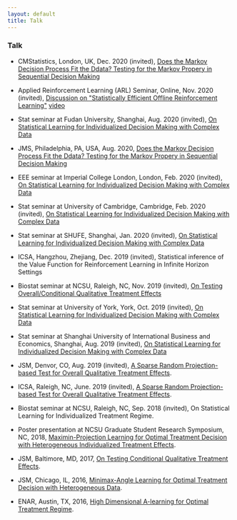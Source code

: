```yaml
---
layout: default
title: Talk
---
```


### Talk

* CMStatistics, London, UK, Dec. 2020 (invited), [Does the Markov Decision Process Fit the Ddata? Testing for the Markov Propery in Sequential Decision Making](./slides/slides.pdf)

* Applied Reinforcement Learning (ARL) Seminar, Online, Nov. 2020 (invited), [Discussion on "Statistically Efficient Offline Reinforcement Learning"](./slides/Discussion.pdf) [video](https://www.bilibili.com/s/video/BV1f5411V77h)

* Stat seminar at Fudan University, Shanghai, Aug. 2020 (invited), [On Statistical Learning for Individualized Decision Making with Complex Data](./slides/slides22.pdf)

* JMS, Philadelphia, PA, USA, Aug. 2020, [Does the Markov Decision Process Fit the Ddata? Testing for the Markov Propery in Sequential Decision Making](./slides/slides.pdf)

* EEE seminar at Imperial College London, London, Feb. 2020 (invited), [On Statistical Learning for Individualized Decision Making with Complex Data](./slides/slides22.pdf)

* Stat seminar at University of Cambridge, Cambridge, Feb. 2020 (invited), [On Statistical Learning for Individualized Decision Making with Complex Data](./slides/slides22.pdf)

* Stat seminar at SHUFE, Shanghai, Jan. 2020 (invited), [On Statistical Learning for Individualized Decision
Making with Complex Data](./slides/slides22.pdf)

* ICSA, Hangzhou, Zhejiang, Dec. 2019 (invited), Statistical inference of the Value Function for Reinforcement Learning in Infinite Horizon Settings

* Biostat seminar at NCSU, Raleigh, NC, Nov. 2019 (invited), [On Testing Overall/Conditional Qualitative Treatment Effects](./slides/OCQTE.pdf)

* Stat seminar at University of York, York, Oct. 2019 (invited), [On Statistical Learning for Individualized Decision
Making with Complex Data](./slides/slides22.pdf)

* Stat seminar at Shanghai University of International Business and Economics, Shanghai, Aug. 2019 (invited), [On Statistical Learning for Individualized Decision
Making with Complex Data](./slides/slides22.pdf)

* JSM, Denvor, CO, Aug. 2019 (invited), [A Sparse Random Projection-based Test for Overall Qualitative Treatment Effects](./slides/OQTEv1.pdf).

* ICSA, Raleigh, NC, June. 2019 (invited), [A Sparse Random Projection-based Test for Overall Qualitative Treatment Effects](./slides/OQTEv1.pdf).

* Biostat seminar at NCSU, Raleigh, NC, Sep. 2018 (invited), On Statistical Learning for Individualized Treatment Regime. 

* Poster presentation at NCSU Graduate Student Research Symposium, NC, 2018, [Maximin-Projection Learning for Optimal Treatment Decision with Heterogeneous
Individualized Treatment Effects](./slides/NCSU2018.pdf).

* JSM, Baltimore, MD, 2017, [On Testing Conditional Qualitative Treatment Effects](./slides/JSM2017.pdf).

* JSM, Chicago, IL, 2016, [Minimax-Angle Learning for Optimal Treatment Decision with Heterogeneous Data](./slides/JSM2016.pdf).

* ENAR, Austin, TX, 2016, [High Dimensional A-learning for Optimal Treatment Regime](./slides/ENAR2016spring.pdf).

